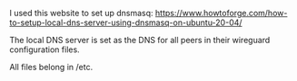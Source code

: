 I used this website to set up dnsmasq: https://www.howtoforge.com/how-to-setup-local-dns-server-using-dnsmasq-on-ubuntu-20-04/

The local DNS server is set as the DNS for all peers in their wireguard configuration files.

All files belong in /etc.
